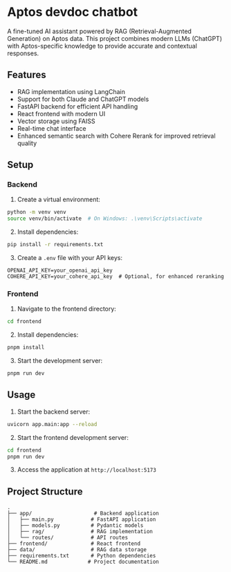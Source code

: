 # Aptos devdoc chatbot

A fine-tuned AI assistant powered by RAG (Retrieval-Augmented Generation) on Aptos data. This project combines modern LLMs (ChatGPT) with Aptos-specific knowledge to provide accurate and contextual responses.

## Features

- RAG implementation using LangChain
- Support for both Claude and ChatGPT models
- FastAPI backend for efficient API handling
- React frontend with modern UI
- Vector storage using FAISS
- Real-time chat interface
- Enhanced semantic search with Cohere Rerank for improved retrieval quality

## Setup

### Backend
1. Create a virtual environment:
```bash
python -m venv venv
source venv/bin/activate  # On Windows: .\venv\Scripts\activate
```

2. Install dependencies:
```bash
pip install -r requirements.txt
```

3. Create a `.env` file with your API keys:
```
OPENAI_API_KEY=your_openai_api_key
COHERE_API_KEY=your_cohere_api_key  # Optional, for enhanced reranking
```

### Frontend
1. Navigate to the frontend directory:
```bash
cd frontend
```

2. Install dependencies:
```bash
pnpm install
```

3. Start the development server:
```bash
pnpm run dev
```

## Usage

1. Start the backend server:
```bash
uvicorn app.main:app --reload
```

2. Start the frontend development server:
```bash
cd frontend
pnpm run dev
```

3. Access the application at `http://localhost:5173`

## Project Structure

```
.
├── app/                    # Backend application
│   ├── main.py            # FastAPI application
│   ├── models.py          # Pydantic models
│   ├── rag/               # RAG implementation
│   └── routes/            # API routes
├── frontend/              # React frontend
├── data/                  # RAG data storage
├── requirements.txt       # Python dependencies
└── README.md             # Project documentation
``` 